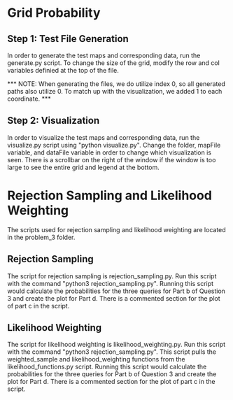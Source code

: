 # Grid Probability

## Step 1: Test File Generation
In order to generate the test maps and corresponding data, run the generate.py script. To change the size of the grid, modify the row and col variables definied at the top of the file. 

*** NOTE: When generating the files, we do utilize index 0, so all generated paths also utilize 0. To match up with the visualization, we added 1 to each coordinate. ***

## Step 2: Visualization
In order to visualize the test maps and corresponding data, run the visualize.py script using "python visualize.py". Change the folder, mapFile variable, and dataFile variable in order to change which visualization is seen. There is a scrollbar on the right of the window if the window is too large to see the entire grid and legend at the bottom.

# Rejection Sampling and Likelihood Weighting
The scripts used for rejection sampling and likelihood weighting are located in the problem_3 folder. 
## Rejection Sampling
The script for rejection sampling is rejection_sampling.py. Run this script with the command "python3 rejection_sampling.py". Running this script would calculate the probabilities for the three queries for Part b of Question 3 and create the plot for Part d. There is a commented section for the plot of part c in the script.
## Likelihood Weighting
The script for likelihood weighting is likelihood_weighting.py. Run this script with the command "python3 rejection_sampling.py". This script pulls the weighted_sample and likelihood_weighting functions from the likelihood_functions.py script. Running this script would calculate the probabilities for the three queries for Part b of Question 3 and create the plot for Part d. There is a commented section for the plot of part c in the script.
